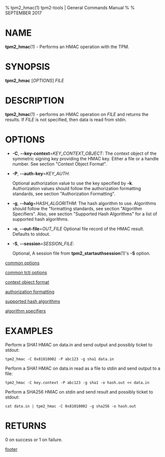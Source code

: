 % tpm2_hmac(1) tpm2-tools | General Commands Manual
%
% SEPTEMBER 2017

# NAME

**tpm2_hmac**(1) - Performs an HMAC operation with the TPM.

# SYNOPSIS

**tpm2_hmac** [*OPTIONS*] _FILE_

# DESCRIPTION

**tpm2_hmac**(1) - performs an HMAC operation on _FILE_ and returns the results. If
_FILE_ is not specified, then data is read from stdin.

# OPTIONS

 * **-C**, **--key-context**=_KEY\_CONTEXT\_OBJECT_:
    The context object of the symmetric signing key providing the HMAC key.
    Either a file or a handle number. See section "Context Object Format".

  * **-P**, **--auth-key**=_KEY\_AUTH_:

    Optional authorization value to use the key specified by **-k**.
    Authorization values should follow the authorization formatting standards,
    see section "Authorization Formatting".

  * **-g**, **--halg**=_HASH\_ALGORITHM_:
    The hash algorithm to use.
    Algorithms should follow the "formatting standards, see section
    "Algorithm Specifiers".
    Also, see section "Supported Hash Algorithms" for a list of supported hash
    algorithms.

  * **-o**, **--out-file**=_OUT\_FILE_
    Optional file record of the HMAC result. Defaults to stdout.

  * **-S**, **--session**=_SESSION\_FILE_:

    Optional, A session file from **tpm2_startauthsession**(1)'s **-S** option.

[common options](common/options.md)

[common tcti options](common/tcti.md)

[context object format](commmon/ctxobj.md)

[authorization formatting](common/password.md)

[supported hash algorithms](common/hash.md)

[algorithm specifiers](common/alg.md)

# EXAMPLES

Perform a SHA1 HMAC on data.in and send output and possibly ticket to stdout:

```
tpm2_hmac -C 0x81010002 -P abc123 -g sha1 data.in
```

Perform a SHA1 HMAC on data.in read as a file to stdin and send output to a file:
```
tpm2_hmac -C key.context -P abc123 -g sha1 -o hash.out << data.in
```
Perform a SHA256 HMAC on _stdin_ and send result and possibly ticket to stdout:

```
cat data.in | tpm2_hmac -C 0x81010002 -g sha256 -o hash.out
```

# RETURNS

0 on success or 1 on failure.

[footer](common/footer.md)
